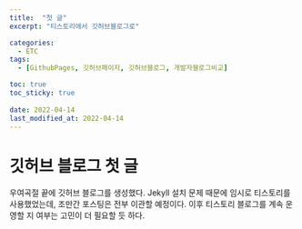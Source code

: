 ```yaml
---
title:  "첫 글"
excerpt: "티스토리에서 깃허브블로그로"

categories:
  - ETC
tags:
  - [GithubPages, 깃허브페이지, 깃허브블로그, 개발자블로그비교]

toc: true
toc_sticky: true
 
date: 2022-04-14
last_modified_at: 2022-04-14
---
```


# 깃허브 블로그 첫 글
 우여곡절 끝에 깃허브 블로그를 생성했다. Jekyll 설치 문제 때문에 임시로 티스토리를 사용했었는데, 조만간 포스팅은 전부 이관할 예정이다. 이후 티스토리 블로그를 계속 운영할 지 여부는 고민이 더 필요할 듯 하다.